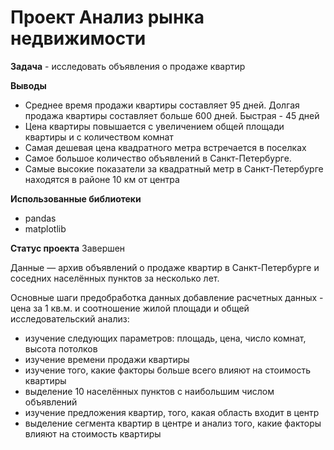 # Проект Анализ рынка недвижимости
**Задача** - исследовать объявления о продаже квартир

**Выводы**
- Среднее время продажи квартиры составляет 95 дней. Долгая продажа квартиры составляет больше 600 дней. Быстрая - 45 дней
- Цена квартиры повышается с увеличением общей площади квартиры и с количеством комнат
- Самая дешевая цена квадратного метра встречается в поселках
- Самое большое количество объявлений в Санкт-Петербурге.
- Самые высокие показатели за квадратный метр в Санкт-Петербурге находятся в районе 10 км от центра

**Использованные библиотеки**
- pandas
- matplotlib

**Статус проекта**
Завершен

Данные — архив объявлений о продаже квартир в Санкт-Петербурге и соседних населённых пунктов за несколько лет. 

Основные шаги
предобработка данных
добавление расчетных данных - цена за 1 кв.м. и соотношение жилой площади и общей
исследовательский анализ:
- изучение следующих параметров: площадь, цена, число комнат, высота потолков
- изучение времени продажи квартиры
- изучение того, какие факторы больше всего влияют на стоимость квартиры
- выделение 10 населённых пунктов с наибольшим числом объявлений
- изучение предложения квартир, того, какая область входит в центр
- выделение сегмента квартир в центре и анализ того, какие факторы влияют на стоимость квартиры


